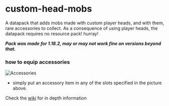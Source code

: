 # custom-head-mobs
A datapack that adds mobs made with custom player heads, and with them, rare accessories to collect.
As a consequence of using player heads, the datapack requires no resource pack! hurray!

_**Pack was made for 1.18.2, may or may not work fine on versions beyond that.**_

### how to equip accessories
![Accessories](https://user-images.githubusercontent.com/69636968/216425308-68c95362-5b57-4555-836a-a03cb60ee4f1.png)
* simply put an accessory item in any of the slots specified in the picture above.


Check the [wiki](https://github.com/nzuum/custom-head-mobs/wiki) for in depth information
